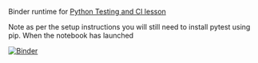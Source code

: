 Binder runtime for [Python Testing and CI lesson](https://edbennett.github.io/python-testing-ci/index.html)

Note as per the setup instructions you will still need to install pytest using pip. When the notebook has launched 

[![Binder](https://mybinder.org/badge_logo.svg)](https://mybinder.org/v2/gh/CDT-AIMLAC/training-cloud-vm/blob/python-testing-ci/README.md/python-ci-testing)
